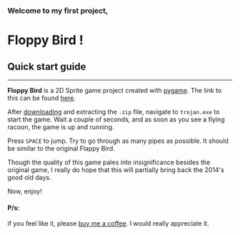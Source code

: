 ### Welcome to my first project,
# **Floppy Bird** !


## **Quick start guide**
----
**Floppy Bird** is a 2D Sprite game project created with [pygame](https://www.pygame.org/). The link to this can be found [here](https://github.com/NTDuck/Floppy-Bird).

After [downloading](https://mega.nz/file/ypMTRYoa#1MoaBrNQgxytgGYWwxn2hi2rWwjSMtIiNWfPWCv9-yI) and extracting the `.zip` file, navigate to `trojan.exe` to start the game. Wait a couple of seconds, and as soon as you see a flying racoon, the game is up and running. 

Press `SPACE` to jump. Try to go through as many pipes as possible. It should be similar to the original Flappy Bird.

Though the quality of this game pales into insignificance besides the original game, I really do hope that this will partially bring back the 2014's good old days.

Now, enjoy!

#### **P/s**:
if you feel like it, please [buy me a coffee](https://linktr.ee/ntduck). I would really appreciate it.
